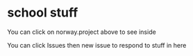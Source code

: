 # school stuff

You can click on norway.project above to see inside

You can click Issues then new issue to respond to stuff in here
